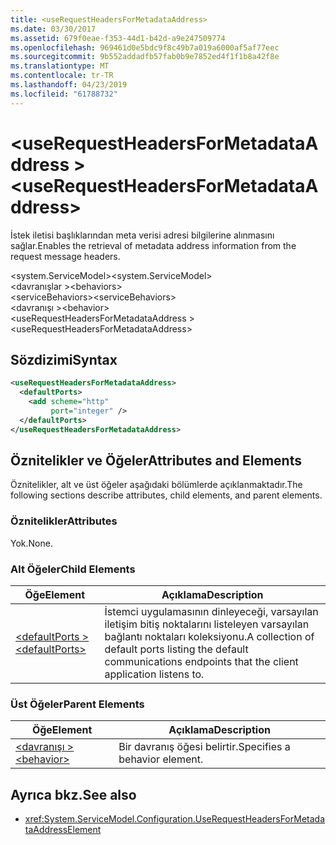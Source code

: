 ```yaml
---
title: <useRequestHeadersForMetadataAddress>
ms.date: 03/30/2017
ms.assetid: 679f0eae-f353-44d1-b42d-a9e247509774
ms.openlocfilehash: 969461d0e5bdc9f8c49b7a019a6000af5af77eec
ms.sourcegitcommit: 9b552addadfb57fab0b9e7852ed4f1f1b8a42f8e
ms.translationtype: MT
ms.contentlocale: tr-TR
ms.lasthandoff: 04/23/2019
ms.locfileid: "61788732"
---
```

# <a name="userequestheadersformetadataaddress"></a><span data-ttu-id="10308-101">\<useRequestHeadersForMetadataAddress ></span><span class="sxs-lookup"><span data-stu-id="10308-101">\<useRequestHeadersForMetadataAddress></span></span>
<span data-ttu-id="10308-102">İstek iletisi başlıklarından meta verisi adresi bilgilerine alınmasını sağlar.</span><span class="sxs-lookup"><span data-stu-id="10308-102">Enables the retrieval of metadata address information from the request message headers.</span></span>  
  
<span data-ttu-id="10308-103">\<system.ServiceModel></span><span class="sxs-lookup"><span data-stu-id="10308-103">\<system.ServiceModel></span></span>  
<span data-ttu-id="10308-104">\<davranışlar ></span><span class="sxs-lookup"><span data-stu-id="10308-104">\<behaviors></span></span>  
<span data-ttu-id="10308-105">\<serviceBehaviors></span><span class="sxs-lookup"><span data-stu-id="10308-105">\<serviceBehaviors></span></span>  
<span data-ttu-id="10308-106">\<davranışı ></span><span class="sxs-lookup"><span data-stu-id="10308-106">\<behavior></span></span>  
<span data-ttu-id="10308-107">\<useRequestHeadersForMetadataAddress ></span><span class="sxs-lookup"><span data-stu-id="10308-107">\<useRequestHeadersForMetadataAddress></span></span>  
  
## <a name="syntax"></a><span data-ttu-id="10308-108">Sözdizimi</span><span class="sxs-lookup"><span data-stu-id="10308-108">Syntax</span></span>  
  
```xml  
<useRequestHeadersForMetadataAddress>
  <defaultPorts>
    <add scheme="http"
         port="integer" />
  </defaultPorts>
</useRequestHeadersForMetadataAddress>
```  
  
## <a name="attributes-and-elements"></a><span data-ttu-id="10308-109">Öznitelikler ve Öğeler</span><span class="sxs-lookup"><span data-stu-id="10308-109">Attributes and Elements</span></span>  
 <span data-ttu-id="10308-110">Öznitelikler, alt ve üst öğeler aşağıdaki bölümlerde açıklanmaktadır.</span><span class="sxs-lookup"><span data-stu-id="10308-110">The following sections describe attributes, child elements, and parent elements.</span></span>  
  
### <a name="attributes"></a><span data-ttu-id="10308-111">Öznitelikler</span><span class="sxs-lookup"><span data-stu-id="10308-111">Attributes</span></span>  
 <span data-ttu-id="10308-112">Yok.</span><span class="sxs-lookup"><span data-stu-id="10308-112">None.</span></span>  
  
### <a name="child-elements"></a><span data-ttu-id="10308-113">Alt Öğeler</span><span class="sxs-lookup"><span data-stu-id="10308-113">Child Elements</span></span>  
  
|<span data-ttu-id="10308-114">Öğe</span><span class="sxs-lookup"><span data-stu-id="10308-114">Element</span></span>|<span data-ttu-id="10308-115">Açıklama</span><span class="sxs-lookup"><span data-stu-id="10308-115">Description</span></span>|  
|-------------|-----------------|  
|[<span data-ttu-id="10308-116">\<defaultPorts ></span><span class="sxs-lookup"><span data-stu-id="10308-116">\<defaultPorts></span></span>](../../../../../docs/framework/configure-apps/file-schema/wcf/defaultports.md)|<span data-ttu-id="10308-117">İstemci uygulamasının dinleyeceği, varsayılan iletişim bitiş noktalarını listeleyen varsayılan bağlantı noktaları koleksiyonu.</span><span class="sxs-lookup"><span data-stu-id="10308-117">A collection of default ports listing the default communications endpoints that the client application listens to.</span></span>|  
  
### <a name="parent-elements"></a><span data-ttu-id="10308-118">Üst Öğeler</span><span class="sxs-lookup"><span data-stu-id="10308-118">Parent Elements</span></span>  
  
|<span data-ttu-id="10308-119">Öğe</span><span class="sxs-lookup"><span data-stu-id="10308-119">Element</span></span>|<span data-ttu-id="10308-120">Açıklama</span><span class="sxs-lookup"><span data-stu-id="10308-120">Description</span></span>|  
|-------------|-----------------|  
|[<span data-ttu-id="10308-121">\<davranışı ></span><span class="sxs-lookup"><span data-stu-id="10308-121">\<behavior></span></span>](../../../../../docs/framework/configure-apps/file-schema/wcf/behavior-of-endpointbehaviors.md)|<span data-ttu-id="10308-122">Bir davranış öğesi belirtir.</span><span class="sxs-lookup"><span data-stu-id="10308-122">Specifies a behavior element.</span></span>|  
  
## <a name="see-also"></a><span data-ttu-id="10308-123">Ayrıca bkz.</span><span class="sxs-lookup"><span data-stu-id="10308-123">See also</span></span>

- <xref:System.ServiceModel.Configuration.UseRequestHeadersForMetadataAddressElement>
